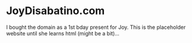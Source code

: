 # JoyDisabatino.com

I bought the domain as a 1st bday present for Joy. 
This is the placeholder website until she learns html (might be a bit)...
